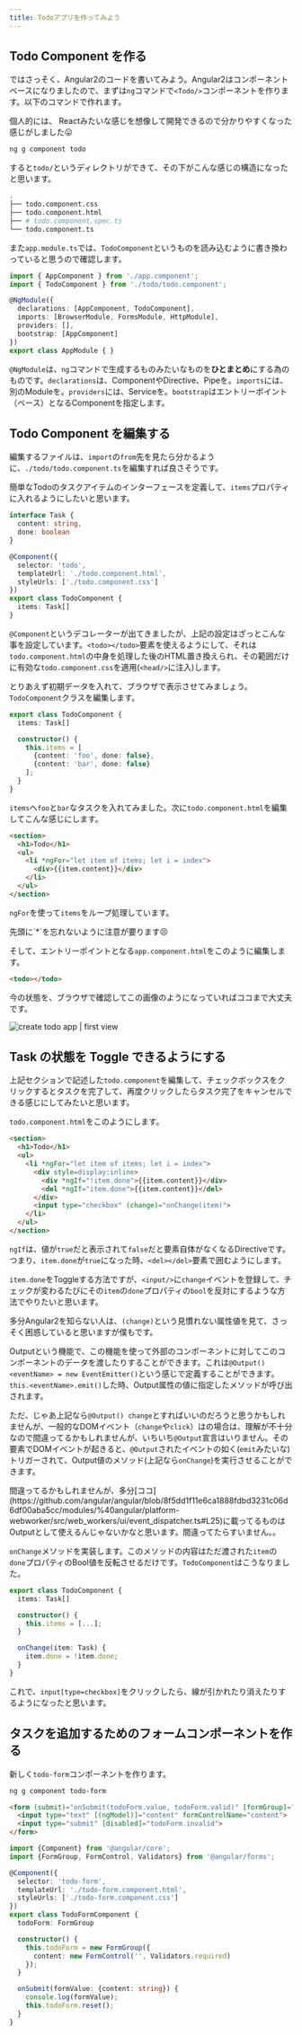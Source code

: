 ```yaml
---
title: Todoアプリを作ってみよう
---
```


## Todo Component を作る

ではさっそく、Angular2のコードを書いてみよう。Angular2はコンポーネントベースになりましたので、まずは`ng`コマンドで`<Todo/>`コンポーネントを作ります。以下のコマンドで作れます。

<say>
個人的には、 Reactみたいな感じを想像して開発できるので分かりやすくなった感じがしました😛
</say>

```bash
ng g component todo
```

すると`todo/`というディレクトリができて、その下がこんな感じの構造になったと思います。

```bash
.
├── todo.component.css
├── todo.component.html
├── # todo.component.spec.ts
└── todo.component.ts
```

また`app.module.ts`では、`TodoComponent`というものを読み込むように書き換わっていると思うので確認します。

```ts
import { AppComponent } from './app.component';
import { TodoComponent } from './todo/todo.component';

@NgModule({
  declarations: [AppComponent, TodoComponent],
  imports: [BrowserModule, FormsModule, HttpModule],
  providers: [],
  bootstrap: [AppComponent]
})
export class AppModule { }
```

`@NgModule`は、`ng`コマンドで生成するものみたいなものを**ひとまとめ**にする為のものです。`declarations`は、ComponentやDirective、Pipeを。`imports`には、別のModuleを。`providers`には、Serviceを。`bootstrap`はエントリーポイント（ベース）となるComponentを指定します。

## Todo Component を編集する

編集するファイルは、`import`の`from`先を見たら分かるように、`./todo/todo.component.ts`を編集すれば良さそうです。

簡単なTodoのタスクアイテムのインターフェースを定義して、`items`プロパティに入れるようにしたいと思います。

```ts
interface Task {
  content: string,
  done: boolean
}

@Component({
  selector: 'todo',
  templateUrl: './todo.component.html',
  styleUrls: ['./todo.component.css']
})
export class TodoComponent {
  items: Task[]
}
```

`@Component`というデコレーターが出てきましたが、上記の設定はざっとこんな事を設定しています。`<todo></todo>`要素を使えるようにして、それは`todo.component.html`の中身を処理した後のHTML置き換えられ、その範囲だけに有効な`todo.component.css`を適用(`<head/>`に注入)します。

とりあえず初期データを入れて、ブラウザで表示させてみましょう。`TodoComponent`クラスを編集します。

```ts
export class TodoComponent {
  items: Task[]

  constructor() {
    this.items = [
      {content: 'foo', done: false},
      {content: 'bar', done: false}
    ];
  }
}
```

`items`へ`foo`と`bar`なタスクを入れてみました。次に`todo.component.html`を編集してこんな感じにします。

```html
<section>
  <h1>Todo</h1>
  <ul>
    <li *ngFor="let item of items; let i = index">
      <div>{{item.content}}</div>
    </li>
  </ul>
</section>
```

`ngFor`を使って`items`をループ処理しています。

<say>
先頭に`*`を忘れないように注意が要ります😣
</say>

そして、エントリーポイントとなる`app.component.html`をこのように編集します。

```html
<todo></todo>
```

今の状態を、ブラウザで確認してこの画像のようになっていればココまで大丈夫です。

![create todo app | first view](/images/start-angular2/images/first-view.png)

## Task の状態を Toggle できるようにする

上記セクションで記述した`todo.component`を編集して、チェックボックスをクリックするとタスクを完了して、再度クリックしたらタスク完了をキャンセルできる感じにしてみたいと思います。

`todo.component.html`をこのようにします。

```html
<section>
  <h1>Todo</h1>
  <ul>
    <li *ngFor="let item of items; let i = index">
      <div style=display:inline>
        <div *ngIf="!item.done">{{item.content}}</div>
        <del *ngIf="item.done">{{item.content}}</del>
      </div>
      <input type="checkbox" (change)="onChange(item)">
    </li>
  </ul>
</section>
```

`ngIf`は、値が`true`だと表示されて`false`だと要素自体がなくなるDirectiveです。つまり、`item.done`が`true`になった時、`<del></del>`要素で囲むようにします。

`item.done`をToggleする方法ですが、`<input/>`に`change`イベントを登録して、チェックが変わるたびにその`item`の`done`プロパティの`bool`を反対にするような方法でやりたいと思います。

多分Angular2を知らない人は、`(change)`という見慣れない属性値を見て、さっそく困惑していると思いますが僕もです。

Outputという機能で、この機能を使って外部のコンポーネントに対してこのコンポーネントのデータを渡したりすることができます。これは`@Output() <eventName> = new EventEmitter()`という感じで定義することができます。`this.<eventName>.emit()`した時、Output属性の値に指定したメソッドが呼び出されます。

ただ、じゃあ上記なら`@Output() change`とすればいいのだろうと思うかもしれませんが、一般的なDOMイベント（`change`や`click`）はの場合は、理解が不十分なので間違ってるかもしれませんが、いちいち`@Output`宣言はいりません。その要素でDOMイベントが起きると、`@Output`されたイベントの如く(`emit`みたいな)トリガーされて、Output値のメソッド(上記なら`onChange`)を実行させることができます。

<say>
間違ってるかもしれませんが、多分[ココ](https://github.com/angular/angular/blob/8f5dd1f11e6ca1888fdbd3231c06d6df00aba5cc/modules/%40angular/platform-webworker/src/web_workers/ui/event_dispatcher.ts#L25)に載ってるものはOutputとして使えるんじゃないかなと思います。間違ってたらすいません。。
</say>

`onChange`メソッドを実装します。このメソッドの内容はただ渡された`item`の`done`プロパティのBool値を反転させるだけです。`TodoComponent`はこうなりました。

```ts
export class TodoComponent {
  items: Task[]

  constructor() {
    this.items = [...];
  }

  onChange(item: Task) {
    item.done = !item.done;
  }
}
```

これで、`input[type=checkbox]`をクリックしたら、線が引かれたり消えたりするようになったと思います。

## タスクを追加するためのフォームコンポーネントを作る

新しく`todo-form`コンポーネントを作ります。

```bash
ng g component todo-form
```

```html
<form (submit)="onSubmit(todoForm.value, todoForm.valid)" [formGroup]="todoForm" novalidate>
  <input type="text" [(ngModel)]="content" formControlName="content">
  <input type="submit" [disabled]="todoForm.invalid">
</form>
```

```ts
import {Component} from '@angular/core';
import {FormGroup, FormControl, Validators} from '@angular/forms';

@Component({
  selector: 'todo-form',
  templateUrl: './todo-form.component.html',
  styleUrls: ['./todo-form.component.css']
})
export class TodoFormComponent {
  todoForm: FormGroup

  constructor() {
    this.todoForm = new FormGroup({
      content: new FormControl('', Validators.required)
    });
  }

  onSubmit(formValue: {content: string}) {
    console.log(formValue);
    this.todoForm.reset();
  }
}
```
